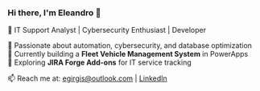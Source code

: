 ### Hi there, I'm Eleandro 👋  
🚀 IT Support Analyst | Cybersecurity Enthusiast | Developer  

🔹 Passionate about automation, cybersecurity, and database optimization  
🔹 Currently building a **Fleet Vehicle Management System** in PowerApps  
🔹 Exploring **JIRA Forge Add-ons** for IT service tracking  

📫 Reach me at: egirgis@outlook.com | [LinkedIn](https://www.linkedin.com/in/eleandro-g-224029107/)  
